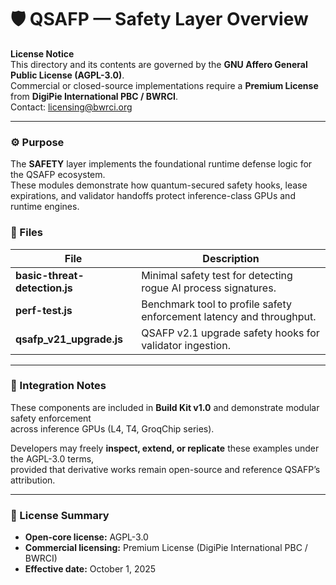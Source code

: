 
# 🛡️ QSAFP — Safety Layer Overview

**License Notice**  
This directory and its contents are governed by the **GNU Affero General Public License (AGPL-3.0)**.  
Commercial or closed-source implementations require a **Premium License** from **DigiPie International PBC / BWRCI**.  
Contact: licensing@bwrci.org

---

### ⚙️ Purpose
The **SAFETY** layer implements the foundational runtime defense logic for the QSAFP ecosystem.  
These modules demonstrate how quantum-secured safety hooks, lease expirations, and validator handoffs protect inference-class GPUs and runtime engines.

### 📂 Files
| File | Description |
|------|--------------|
| **basic-threat-detection.js** | Minimal safety test for detecting rogue AI process signatures. |
| **perf-test.js** | Benchmark tool to profile safety enforcement latency and throughput. |
| **qsafp_v21_upgrade.js** | QSAFP v2.1 upgrade safety hooks for validator ingestion. |

---

### 🧩 Integration Notes
These components are included in **Build Kit v1.0** and demonstrate modular safety enforcement  
across inference GPUs (L4, T4, GroqChip series).  

Developers may freely **inspect, extend, or replicate** these examples under the AGPL-3.0 terms,  
provided that derivative works remain open-source and reference QSAFP’s attribution.

---

### 🪪 License Summary
- **Open-core license:** AGPL-3.0  
- **Commercial licensing:** Premium License (DigiPie International PBC / BWRCI)  
- **Effective date:** October 1, 2025  
